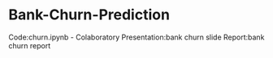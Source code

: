 # Bank-Churn-Prediction

Code:churn.ipynb - Colaboratory
Presentation:bank churn slide
Report:bank churn report
